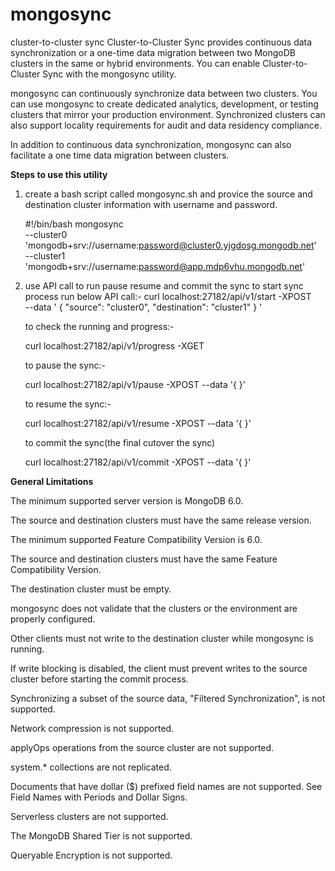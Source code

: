 # mongosync
cluster-to-cluster sync
Cluster-to-Cluster Sync provides continuous data synchronization or a one-time data migration between two MongoDB clusters in the same or hybrid environments. You can enable Cluster-to-Cluster Sync with the mongosync utility.

mongosync can continuously synchronize data between two clusters. You can use mongosync to create dedicated analytics, development, or testing clusters that mirror your production environment. Synchronized clusters can also support locality requirements for audit and data residency compliance.


In addition to continuous data synchronization, mongosync can also facilitate a one time data migration between clusters.

**Steps to use this utility**
1. create a bash script called mongosync.sh
   and provice the source and destination cluster information with username and password.
   
   #!/bin/bash
mongosync \
   --cluster0 'mongodb+srv://username:password@cluster0.yjgdosg.mongodb.net' \
   --cluster1 'mongodb+srv://username:password@app.mdp6vhu.mongodb.net'
   
2. use API call to run pause resume and commit the sync 
to start sync process run below API call:-
    curl localhost:27182/api/v1/start -XPOST \
--data '
   {
      "source": "cluster0",
      "destination": "cluster1"
   } '
   
   to check the running and progress:-
   
   curl localhost:27182/api/v1/progress -XGET
   
   to pause the sync:-
   
   curl localhost:27182/api/v1/pause -XPOST --data '{ }'
   
   to resume the sync:-
   
   curl localhost:27182/api/v1/resume -XPOST --data '{ }'
   
   to commit the sync(the final cutover the sync)
    
    curl localhost:27182/api/v1/commit -XPOST --data '{ }'




**General Limitations**

The minimum supported server version is MongoDB 6.0.

The source and destination clusters must have the same release version.

The minimum supported 
Feature Compatibility Version
 is 6.0.

The source and destination clusters must have the same Feature Compatibility Version.

The destination cluster must be empty.

mongosync does not validate that the clusters or the environment are properly configured.

Other clients must not write to the destination cluster while mongosync is running.

If write blocking is disabled, the client must prevent writes to the source cluster before starting the commit process.

Synchronizing a subset of the source data, "Filtered Synchronization", is not supported.

Network compression is not supported.

applyOps
 operations from the source cluster are not supported.

system.* collections
 are not replicated.

Documents that have dollar ($) prefixed field names are not supported. See 
Field Names with Periods and Dollar Signs.

Serverless clusters are not supported.

The MongoDB Shared Tier is not supported.

Queryable Encryption
 is not supported.

